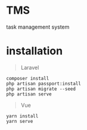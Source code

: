 # TMS
task management system

# installation

> Laravel
```
composer install
php artisan passport:install
php artisan migrate --seed
php artisan serve
```

> Vue
```
yarn install
yarn serve
```
